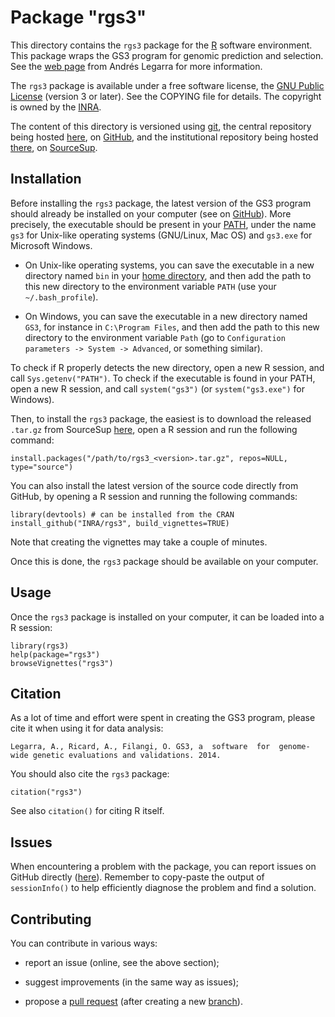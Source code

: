 <!-- pandoc README.md -f commonmark -t html -s -o README.html -->

# Package "rgs3"

This directory contains the `rgs3` package for the [R](https://en.wikipedia.org/wiki/R_(programming_language)) software environment.
This package wraps the GS3 program for genomic prediction and selection.
See the [web page](http://snp.toulouse.inra.fr/~alegarra) from Andrés Legarra for more information.

The `rgs3` package is available under a free software license, the [GNU Public License](https://www.gnu.org/licenses/gpl.html) (version 3 or later).
See the COPYING file for details.
The copyright is owned by the [INRA](http://www.inra.fr).

The content of this directory is versioned using [git](https://en.wikipedia.org/wiki/Git_(software)), the central repository being hosted [here](https://github.com/INRA/rgs3), on [GitHub](https://en.wikipedia.org/wiki/GitHub), and the institutional repository being hosted [there](https://sourcesup.renater.fr/projects/rgs3/), on [SourceSup](https://sourcesup.renater.fr/).


## Installation

Before installing the `rgs3` package, the latest version of the GS3 program should already be installed on your computer (see on [GitHub](https://github.com/alegarra/gs3/releases/latest)).
More precisely, the executable should be present in your [PATH](https://en.wikipedia.org/wiki/PATH_%28variable%29), under the name `gs3` for Unix-like operating systems (GNU/Linux, Mac OS) and `gs3.exe` for Microsoft Windows.

* On Unix-like operating systems, you can save the executable in a new directory named `bin` in your [home directory](https://en.wikipedia.org/wiki/Home_directory), and then add the path to this new directory to the environment variable `PATH` (use your `~/.bash_profile`).

* On Windows, you can save the executable in a new directory named `GS3`, for instance in `C:\Program Files`, and then add the path to this new directory to the environment variable `Path` (go to `Configuration parameters -> System -> Advanced`, or something similar).

To check if R properly detects the new directory, open a new R session, and call `Sys.getenv("PATH")`.
To check if the executable is found in your PATH, open a new R session, and call `system("gs3")` (or `system("gs3.exe")` for Windows).

Then, to install the `rgs3` package, the easiest is to download the released `.tar.gz` from SourceSup [here](https://sourcesup.renater.fr/frs/?group_id=3306), open a R session and run the following command:
```
install.packages("/path/to/rgs3_<version>.tar.gz", repos=NULL, type="source")
```

You can also install the latest version of the source code directly from GitHub, by opening a R session and running the following commands:
```
library(devtools) # can be installed from the CRAN
install_github("INRA/rgs3", build_vignettes=TRUE)
```
Note that creating the vignettes may take a couple of minutes.

Once this is done, the `rgs3` package should be available on your computer.


## Usage

Once the `rgs3` package is installed on your computer, it can be loaded into a R session:
```
library(rgs3)
help(package="rgs3")
browseVignettes("rgs3")
```


## Citation

As a lot of time and effort were spent in creating the GS3 program, please cite it when using it for data analysis:
```
Legarra, A., Ricard, A., Filangi, O. GS3, a  software  for  genome-wide genetic evaluations and validations. 2014.
```

You should also cite the `rgs3` package:
```
citation("rgs3")
```

See also `citation()` for citing R itself.


## Issues

When encountering a problem with the package, you can report issues on GitHub directly ([here](https://github.com/INRA/rgs3/issues)).
Remember to copy-paste the output of ` sessionInfo()` to help efficiently diagnose the problem and find a solution.


## Contributing

You can contribute in various ways:

* report an issue (online, see the above section);

* suggest improvements (in the same way as issues);

* propose a [pull request](https://github.com/INRA/rgs3/pulls) (after creating a new [branch](https://www.git-scm.com/book/en/v2/Git-Branching-Branches-in-a-Nutshell)).
